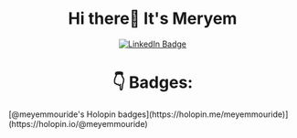 <h1><center>Hi there👋 It's Meryem</center></h1>

</div>

<div id="badges" align="center"> 
  <a href="https://www.linkedin.com/in/meryem-mouride-671264235/">
    <img src="https://img.shields.io/badge/LinkedIn-blue?style=for-the-badge&logo=linkedin&logoColor=white" alt="LinkedIn Badge"/>
  </a>
</div>

<h1><center>👇 Badges:</center></h1>
[@meyemmouride's Holopin badges](https://holopin.me/meyemmouride)](https://holopin.io/@meyemmouride)
